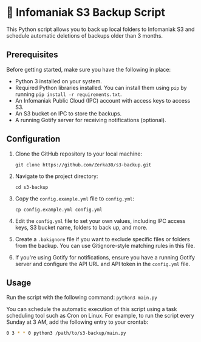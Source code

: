 # 📁 Infomaniak S3 Backup Script

This Python script allows you to back up local folders to Infomaniak S3 and schedule automatic deletions of backups older than 3 months.

## Prerequisites

Before getting started, make sure you have the following in place:

- Python 3 installed on your system.
- Required Python libraries installed. You can install them using `pip` by running `pip install -r requirements.txt`.
- An Infomaniak Public Cloud (IPC) account with access keys to access S3.
- An S3 bucket on IPC to store the backups.
- A running Gotify server for receiving notifications (optional).

## Configuration

1. Clone the GitHub repository to your local machine:

    ```
    git clone https://github.com/Zerka30/s3-backup.git
    ```

2. Navigate to the project directory:

    ```
    cd s3-backup
    ```

3. Copy the `config.example.yml` file to `config.yml`:

    ```
    cp config.example.yml config.yml
    ```

4. Edit the `config.yml` file to set your own values, including IPC access keys, S3 bucket name, folders to back up, and more.

5. Create a `.bakignore` file if you want to exclude specific files or folders from the backup. You can use Gitignore-style matching rules in this file.

6. If you're using Gotify for notifications, ensure you have a running Gotify server and configure the API URL and API token in the `config.yml` file.

## Usage

Run the script with the following command: `python3 main.py`

You can schedule the automatic execution of this script using a task scheduling tool such as Cron on Linux. For example, to run the script every Sunday at 3 AM, add the following entry to your crontab:

```bash
0 3 * * 0 python3 /path/to/s3-backup/main.py
